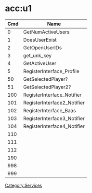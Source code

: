 # acc:u1

| Cmd | Name                         |
| --- | ---------------------------- |
| 0   | GetNumActiveUsers            |
| 1   | DoesUserExist                |
| 2   | GetOpenUserIDs               |
| 3   | get\_unk\_key                |
| 4   | GetActiveUser                |
| 5   | RegisterInterface\_Profile   |
| 50  | GetSelectedPlayer?           |
| 51  | GetSelectedPlayer2?          |
| 100 | RegisterInterface\_Notifier  |
| 101 | RegisterInterface2\_Notifier |
| 102 | RegisterInterface\_Baas      |
| 103 | RegisterInterface3\_Notifier |
| 104 | RegisterInterface4\_Notifier |
| 110 |                              |
| 111 |                              |
| 112 |                              |
| 190 |                              |
| 998 |                              |
| 999 |                              |

[Category:Services](Category:Services "wikilink")
